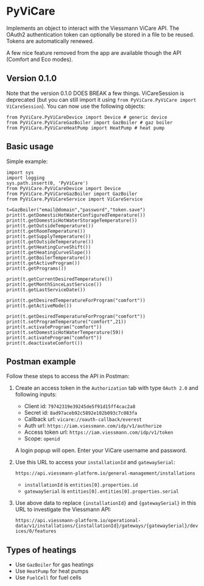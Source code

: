 # PyViCare

Implements an object to interact with the Viessmann ViCare API.
The OAuth2 authentication token can optionally be stored in a file to be reused.
Tokens are automatically renewed.

A few nice feature removed from the app are available though the API (Comfort and Eco modes).

## Version 0.1.0
Note that the version 0.1.0 DOES BREAK a few things.
ViCareSession is deprecated (but you can still import it using `from PyViCare.PyViCare import ViCareSession`).
You can now use the following objects:
```
from PyViCare.PyViCareDevice import Device # generic device
from PyViCare.PyViCareGazBoiler import GazBoiler # gaz boiler
from PyViCare.PyViCareHeatPump import HeatPump # heat pump
```

## Basic usage
Simple example:
```
import sys
import logging
sys.path.insert(0, 'PyViCare')
from PyViCare.PyViCareDevice import Device
from PyViCare.PyViCareGazBoiler import GazBoiler
from PyViCare.PyViCareService import ViCareService

t=GazBoiler("email@domain","password","token.save")
print(t.getDomesticHotWaterConfiguredTemperature()) 
print(t.getDomesticHotWaterStorageTemperature())
print(t.getOutsideTemperature())
print(t.getRoomTemperature())
print(t.getSupplyTemperature())
print(t.getOutsideTemperature()) 
print(t.getHeatingCurveShift()) 
print(t.getHeatingCurveSlope()) 
print(t.getBoilerTemperature())
print(t.getActiveProgram())
print(t.getPrograms())

print(t.getCurrentDesiredTemperature())
print(t.getMonthSinceLastService())
print(t.getLastServiceDate())

print(t.getDesiredTemperatureForProgram("comfort"))
print(t.getActiveMode())

print(t.getDesiredTemperatureForProgram("comfort"))
print(t.setProgramTemperature("comfort",21))
print(t.activateProgram("comfort"))
print(t.setDomesticHotWaterTemperature(59))
print(t.activateProgram("comfort"))
print(t.deactivateComfort())
```

## Postman example

Follow these steps to access the API in Postman:

1. Create an access token in the `Authorization` tab with type `OAuth 2.0` and following inputs:

    - Client id: `79742319e39245de5f91d15ff4cac2a8`
    - Secret id: `8ad97aceb92c5892e102b093c7c083fa`
    - Callback url: `vicare://oauth-callback/everest`
    - Auth url: `https://iam.viessmann.com/idp/v1/authorize`
    - Access token url: `https://iam.viessmann.com/idp/v1/token`
    - Scope: `openid`

    A login popup will open. Enter your ViCare username and password.

2. Use this URL to access your `installationId` and `gatewaySerial`: 

    `https://api.viessmann-platform.io/general-management/installations`

    - `installationId` is `entities[0].properties.id`
    - `gatewaySerial` is `entities[0].entities[0].properties.serial`

3. Use above data to replace `{installationId}` and `{gatewaySerial}` in this URL to investigate the Viessmann API:

    `https://api.viessmann-platform.io/operational-data/v1/installations/{installationId}/gateways/{gatewaySerial}/devices/0/features`

## Types of heatings
- Use `GazBoiler` for gas heatings
- Use `HeatPump` for heat pumps
- Use `FuelCell` for fuel cells
